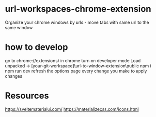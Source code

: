 # url-workspaces-chrome-extension
Organize your chrome windows by urls - move tabs with same url to the same window

# how to develop
go to chrome://extensions/ in chrome
turn on developer mode
Load unpacked -> [your-git-workspace]\url-to-window-extension\public
npm i
npm run dev
refresh the options page every change you make to apply changes


# Resources
https://sveltematerialui.com/
https://materializecss.com/icons.html
